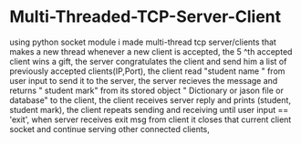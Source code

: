 # Multi-Threaded-TCP-Server-Client
using python socket module i made multi-thread tcp server/clients that makes a new thread whenever a new client is accepted, 
the 5 ^th accepted client wins a gift, the server congratulates the client and send him a list of previously accepted clients(IP,Port), 
the client read "student name " from user input to send it to the server, 
the server recieves the message and returns " student mark" from its stored object " Dictionary or jason file or database" to the client, 
the client receives server reply and prints (student, student mark), 
the client repeats sending and receiving until user input == 'exit', 
when server receives exit msg from client it closes that current client socket and continue serving other connected clients, 
